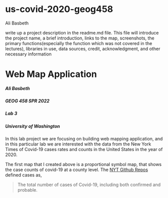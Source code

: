 # us-covid-2020-geog458
Ali Basbeth

write up a project description in the readme.md file. This file will introduce the project name, a brief introduction, links to the map, screenshots, the primary functions(especially the function which was not covered in the lectures), libraries in use, data sources, credit, acknowledgment, and other necessary information





# Web Map Application

##### Ali Basbeth
##### GEOG 458 SPR 2022
##### Lab 3
##### University of Washington


In this lab project we are focusing on building web mapping application, and in this particular lab we are interested with the data from the New York Times of Covid-19 cases rates and counts in the United States in the year of 2020. 

The first map that I created above is a proportional symbol map, that shows the case counts of covid-19 at a county level. The [NYT Github Repos](https://github.com/nytimes/covid-19-data/tree/43d32dde2f87bd4dafbb7d23f5d9e878124018b8) defined cases as,
>The total number of cases of Covid-19, including both confirmed and probable.